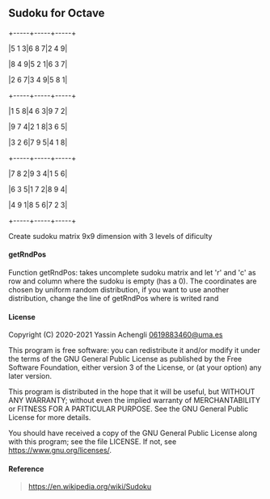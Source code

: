 ## Sudoku for Octave

+-----+-----+-----+

|5 1 3|6 8 7|2 4 9|

|8 4 9|5 2 1|6 3 7|

|2 6 7|3 4 9|5 8 1|

+-----+-----+-----+

|1 5 8|4 6 3|9 7 2|

|9 7 4|2 1 8|3 6 5|

|3 2 6|7 9 5|4 1 8|

+-----+-----+-----+

|7 8 2|9 3 4|1 5 6|

|6 3 5|1 7 2|8 9 4|

|4 9 1|8 5 6|7 2 3|

+-----+-----+-----+


Create sudoku matrix 9x9 dimension with 3 levels of dificulty

#### getRndPos
Function getRndPos: takes uncomplete sudoku matrix and let 'r' and 'c' as row and column where the sudoku is empty (has a 0). The coordinates are chosen by uniform random distribution, if you want to use another distribution, change the line of getRndPos where is writed rand

#### License 
 Copyright (C) 2020-2021 Yassin Achengli <0619883460@uma.es> 

This program is free software: you can redistribute it and/or modify  it under the terms of the GNU General Public License as published by the Free Software Foundation, either version 3 of the License, or (at your option) any later version.

 This program is distributed in the hope that it will be useful, but WITHOUT ANY WARRANTY; without even the implied warranty of MERCHANTABILITY or FITNESS FOR A PARTICULAR PURPOSE.  See the GNU General Public License for more details. 
 
You should have received a copy of the GNU General Public License along with this program; see the file LICENSE.  If not, see <https://www.gnu.org/licenses/>.

#### Reference 
> https://en.wikipedia.org/wiki/Sudoku
